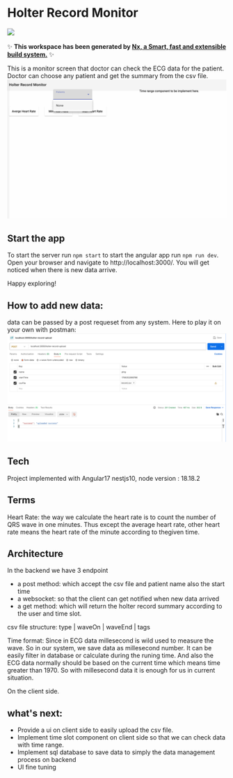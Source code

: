 # Holter Record Monitor

<a alt="Nx logo" href="https://nx.dev" target="_blank" rel="noreferrer"><img src="https://raw.githubusercontent.com/nrwl/nx/master/images/nx-logo.png" width="45"></a>

✨ **This workspace has been generated by [Nx, a Smart, fast and extensible build system.](https://nx.dev)** ✨

This is a monitor screen that doctor can check the ECG data for the patient.
Doctor can choose any patient and get the summary from the csv file.
![demo](./asset/holter-demo.gif)

## Start the app

To start the server run `npm start` to start the angular app run `npm run dev`. Open your browser and navigate to http://localhost:3000/.
You will get noticed when there is new data arrive.

Happy exploring!

## How to add new data:

data can be passed by a post requeset from any system.
Here to play it on your own with postman:
![](./asset/postman.png)

## Tech

Project implemented with Angular17 nestjs10, node version : 18.18.2

## Terms

Heart Rate: the way we calculate the heart rate is to count the number of QRS wave in one minutes. Thus except the average heart rate, other heart rate means the heart rate of the minute according to thegiven time.

## Architecture

In the backend we have 3 endpoint

- a post method: which accept the csv file and patient name also the start time
- a websocket: so that the client can get notified when new data arrived
- a get method: which will return the holter record summary according to the user and time slot.

csv file structure:
type | waveOn | waveEnd | tags

Time format:
Since in ECG data millesecond is wild used to measure the wave. So in our system, we save data as millesecond number.
It can be easily filter in database or calculate during the runing time. And also the ECG data normally should be based on the current time which means time greater than 1970. So with millesecond data it is enough for us in current situation.

On the client side.

## what's next:

- Provide a ui on client side to easily upload the csv file.
- Implement time slot component on client side so that we can check data with time range.
- Implement sql database to save data to simply the data management process on backend
- UI fine tuning
